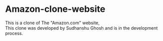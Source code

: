 # Amazon-clone-website
This is a clone of The "Amazon.com" website,
<br>
This clone was developed by Sudhanshu Ghosh and is in the development process.
